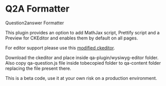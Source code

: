 # Q2A Formatter
Question2answer Formatter

This plugin provides an option to add MathJax script, Prettify script and a Preview for CKEditor and enables them by default on all pages.

For editor support please use this <a href="https://github.com/arjunsuresh/ckeditor-Q2A">modified ckeditor</a>.

Download the ckeditor and place inside qa-plugin/wysiwyg-editor folder. Also copy qa-question.js file inside tobecopied folder to qa-content folder replacing the file present there. 


This is a beta code, use it at your own risk on a production environment. 


